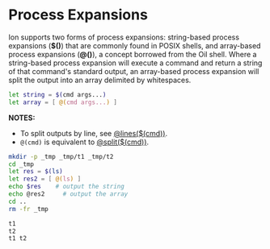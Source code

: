 # Process Expansions

Ion supports two forms of process expansions: string-based process expansions (**$()**) that are
commonly found in POSIX shells, and array-based process expansions (**@()**), a concept borrowed
from the Oil shell. Where a string-based process expansion will execute a command and return a
string of that command's standard output, an array-based process expansion will split the output
into an array delimited by whitespaces.

```sh
let string = $(cmd args...)
let array = [ @(cmd args...) ]
```
**NOTES:**
- To split outputs by line, see [@lines($(cmd))](https://doc.redox-os.org/ion-manual/html/expansions/05-method.html#lines).
- `@(cmd)` is equivalent to [@split($(cmd))](https://doc.redox-os.org/ion-manual/html/expansions/05-method.html#split).


```sh
mkdir -p _tmp _tmp/t1 _tmp/t2
cd _tmp
let res = $(ls)
let res2 = [ @(ls) ]
echo $res    # output the string
echo @res2     # output the array
cd ..
rm -fr _tmp
```
```txt
t1
t2
t1 t2
```
